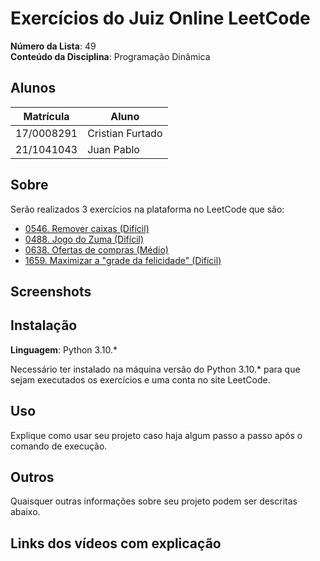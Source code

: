 # Exercícios do Juiz Online LeetCode

**Número da Lista**: 49<br>
**Conteúdo da Disciplina**: Programação Dinâmica<br>

## Alunos
|Matrícula | Aluno |
| -- | -- |
| 17/0008291  |  Cristian Furtado |
| 21/1041043 |  Juan Pablo |

## Sobre 
Serão realizados 3 exercícios na plataforma no LeetCode que são:

- <a href="https://leetcode.com/problems/remove-boxes/description/">0546. Remover caixas (Difícil)</a>
- <a href="https://leetcode.com/problems/zuma-game/description/">0488. Jogo do Zuma (Difícil)</a>
- <a href="https://leetcode.com/problems/candy/description/">0638. Ofertas de compras (Médio)</a>
- <a href="https://leetcode.com/problems/candy/description/">1659. Maximizar a "grade da felicidade" (Difícil)</a>

## Screenshots
<!-- ![Aceite do exercício 1094](./imgs/1094_accepted.png "Aceite do exercício 1094")

![Aceite do exercício 0135](./imgs/0135_accepted.png "Aceite do exercício 0135")

![Aceite o exercício 044](./imgs/044_accepted.jpg "Aceite do exercício 044") -->

## Instalação 
**Linguagem**: Python 3.10.*<br>

Necessário ter instalado na máquina versão do Python 3.10.* para que sejam executados os exercícios e uma conta no site LeetCode.

## Uso 
Explique como usar seu projeto caso haja algum passo a passo após o comando de execução.

## Outros 
Quaisquer outras informações sobre seu projeto podem ser descritas abaixo.

## Links dos vídeos com explicação

<!-- [Exercício 1094](https://drive.google.com/file/d/1QMguM_H9QBFOXIbuD03TLwHS5O-KQG6U/view?usp=sharing)

[Exercício 0135](https://drive.google.com/file/d/1dD1piRYLwFNwl8_bWaOCHaSmSSncHESm/view?usp=sharing)

[Exercício 044](https://drive.google.com/file/d/1RPxsWLYfB1e9rRhMEjwVni3BMnHNymnK/view?usp=sharing) -->


